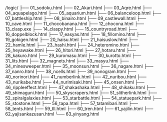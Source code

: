 /logic/
├── 01_sodoku.html
├── 02_Akari.html
├── 03_Aqre.html
├── 04_aquapelago.html
├── 05_aquarium.html
├── 06_balanceloop.html
├── 07_battleship.html
├── 08_binairo.html
├── 09_castlewall.html
├── 10_cave.html
├── 11_chocobanana.html
├── 12_chocona.html
├── 13_clasp.exe
├── 14_claspy.html
├── 15_countryroad.html
├── 16_doppelblock.html
├── 17_easyas.html
├── 18_fillomino.html
├── 19_gokigen.html
├── 20_haisu.html
├── 21_haisuslow.html
├── 22_hamle.html
├── 23_hashi.html
├── 24_heteromino.html
├── 25_heyawake.html
├── 26_hitori.html
├── 27_hotaru.html
├── 28_kakuro.html
├── 29_kuromasu.html
├── 30_kurotto.html
├── 31_lits.html
├── 32_magnets.html
├── 33_masyu.html
├── 34_minesweeper.html
├── 35_moonsun.html
├── 36_nagare.html
├── 37_nanro.html
├── 38_ncells.html
├── 39_nonogram.html
├── 40_norinori.html
├── 41_numberlink.html
├── 42_nuribou.html
├── 43_nurikabe.html
├── 44_nurimisaki.html
├── 45_onsen.html
├── 46_rippleeffect.html
├── 47_shakashaka.html
├── 48_shikaku.html
├── 49_shimaguni.html
├── 50_skyscrapers.html
├── 51_slitherlink.html
├── 52_spiralgalaxies.html
├── 53_starbattle.html
├── 54_statuepark.html
├── 55_stostone.html
├── 56_tapa.html
├── 57_tatamibari.html
├── 58_tents.html
├── 59_tll.html
├── 60_tren.html
├── 61_yajilin.html
├── 62_yajisankazusan.html
└── 63_yinyang.html